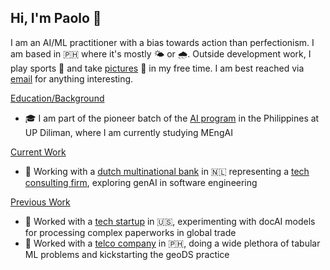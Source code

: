 ## Hi, I'm Paolo 👋

I am an AI/ML practitioner with a bias towards action than perfectionism. I am based in 🇵🇭 where it's mostly 🌤️ or 🌧️. Outside development work, I play sports 🎾 and take [pictures](https://vsco.co/jpacilo/gallery) 📸 in my free time. I am best reached via [email](joshuaacilo.13@gmail.com) for anything interesting.

<ins>Education/Background</ins>
- 🎓 I am part of the pioneer batch of the [AI program](https://coe.upd.edu.ph/masters-of-engineering-in-artificial-intelligence/) in the Philippines at UP Diliman, where I am currently studying MEngAI

<ins>Current Work</ins>
- 🏦 Working with a [dutch multinational bank](https://www.ing.com/Home.htm) in 🇳🇱 representing a [tech consulting firm](https://www.cognizant.com/ph/en), exploring genAI in software engineering

<ins>Previous Work</ins>
- 🚢 Worked with a [tech startup](https://www.expedock.com/) in 🇺🇸, experimenting with docAI models for processing complex paperworks in global trade
- 📡 Worked with a [telco company](https://www.globe.com.ph/#gref) in 🇵🇭, doing a wide plethora of tabular ML problems and kickstarting the geoDS practice

<!--
**jpacil0/jpacil0** is a ✨ _special_ ✨ repository because its `README.md` (this file) appears on your GitHub profile.

Here are some ideas to get you started:

- 🔭 I’m currently working on ...
- 🌱 I’m currently learning ...
- 👯 I’m looking to collaborate on ...
- 🤔 I’m looking for help with ...
- 💬 Ask me about ...
- 📫 How to reach me: ...
- 😄 Pronouns: ...
- ⚡ Fun fact: ...
-->
